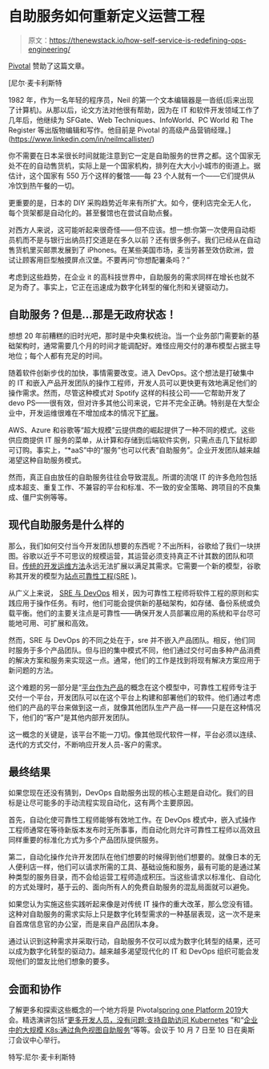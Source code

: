 # 自助服务如何重新定义运营工程

> 原文：<https://thenewstack.io/how-self-service-is-redefining-ops-engineering/>

[Pivotal](https://tanzu.vmware.com/) 赞助了这篇文章。

 [尼尔·麦卡利斯特

1982 年，作为一名年轻的程序员，Neil 的第一个文本编辑器是一沓纸(后来出现了计算机)。从那以后，论文方法对他很有帮助，因为在 IT 和软件开发领域工作了几年后，他继续为 SFGate、Web Techniques、InfoWorld、PC World 和 The Register 等出版物编辑和写作。他目前是 Pivotal 的高级产品营销经理。](https://www.linkedin.com/in/neilmcallister/) 

你不需要在日本呆很长时间就能注意到它一定是自助服务的世界之都。这个国家无处不在的自动售货机，实际上是一个国家机构，排列在大大小小城市的街道上。据估计，这个国家有 550 万个这样的餐馆——每 23 个人就有一个——它们提供从冷饮到热午餐的一切。

更重要的是，日本的 DIY 采购趋势近年来有所扩大。如今，便利店完全无人化，每个货架都是自动化的。甚至餐馆也在尝试自助点餐。

对西方人来说，这可能听起来很奇怪——但不应该。想一想:你第一次使用自动柜员机而不是与银行出纳员打交道是在多久以前？还有很多例子。我们已经从在自动售货机里买邮票发展到了 iPhones。在某些美国市场，麦当劳甚至效仿欧洲，尝试让顾客用巨型触摸屏点汉堡。不要再问“你想配薯条吗？”

考虑到这些趋势，在企业 it 的高科技世界中，自助服务的需求同样在增长也就不足为奇了。事实上，它正在迅速成为数字化转型的催化剂和关键驱动力。

## 自助服务？但是…那是无政府状态！

想想 20 年前糟糕的旧时光吧，那时是中央集权统治。当一个业务部门需要新的基础架构时，通常需要几个月的时间才能调配好。难怪应用交付的瀑布模型占据主导地位；每个人都有充足的时间。

随着软件创新步伐的加快，事情需要改变。进入 DevOps。这个想法是打破集中的 IT 和嵌入产品开发团队的操作工程师，开发人员可以更快更有效地满足他们的操作需求。然而，尽管这种模式对 Spotify 这样的科技公司——它帮助开发了 devo PS——很有效，但对许多其他公司来说，它并不完全正确。特别是在大型企业中，开发运维很难在不增加成本的情况下[扩展](https://content.pivotal.io/intersect/why-devops-in-enterprise-is-dead)。

AWS、Azure 和谷歌等“超大规模”云提供商的崛起提供了一种不同的模式。这些供应商提供 IT 服务的菜单，从计算和存储到后端软件实例，只需点击几下鼠标即可订购。事实上，“*aaS”中的“服务”也可以代表“自助服务”。企业开发团队越来越渴望这种自助服务模式。

然而，真正自由放任的自助服务往往会导致混乱。所谓的流氓 IT 的许多危险包括成本超支、重复工作、不兼容的平台和标准、不一致的安全策略、跨项目的不良集成、僵尸实例等等。

## 现代自助服务是什么样的

那么，我们如何交付当今开发团队想要的东西呢？不出所料，谷歌给了我们一块拼图。谷歌以近乎不可思议的规模运营，其运营必须支持真正不计其数的团队和项目。[传统的开发运维方法](/tag/DevOps)永远无法扩展以满足其需求。它需要一个新的模型，谷歌称其开发的模型为[站点可靠性工程(SRE](https://landing.google.com/sre/books/) )。

从广义上来说， [SRE 与 DevOps](https://content.pivotal.io/intersect/scale-and-velocity-are-driving-the-next-generation-of-devops) 相关，因为可靠性工程师将软件工程的原则和实践应用于操作任务。有时，他们可能会提供新的基础架构，如存储、备份系统或负载平衡。他们的主要关注点是可靠性——确保开发人员部署应用的系统和平台尽可能地可用、可扩展和高效。

然而，SRE 与 DevOps 的不同之处在于，sre 并不嵌入产品团队。相反，他们同时服务于多个产品团队。但与旧的集中模式不同，他们通过交付可由多种产品消费的解决方案和服务来实现这一点。通常，他们的工作是找到将现有解决方案应用于新问题的方法。

这个难题的另一部分是“[平台作为产品](https://content.pivotal.io/blog/in-2019-put-a-platform-as-a-product-strategy-in-place)的概念在这个模型中，可靠性工程师专注于交付一个平台，开发团队可以在这个平台上构建和部署他们的软件。他们通过考虑他们的产品的平台来做到这一点，就像其他团队生产产品一样——只是在这种情况下，他们的“客户”是其他内部开发团队。

这一概念的关键是，该平台不能一刀切。像其他现代软件一样，平台必须以连续、迭代的方式交付，不断响应开发人员-客户的需求。

## 最终结果

如果您现在还没有猜到，DevOps 自助服务出现的核心主题是自动化。我们的目标是让尽可能多的手动流程实现自动化，这有两个主要原因。

首先，自动化使可靠性工程师能够有效地工作。在 DevOps 模式中，嵌入式操作工程师通常在等待新版本发布时无所事事，而自动化则允许可靠性工程师以高效且同样重要的标准化方式为多个产品团队提供服务。

第二，自动化操作允许开发团队在他们想要的时候得到他们想要的。就像日本的无人便利店一样，他们可以请求所需的工具、基础设施和服务，最有可能的是通过某种类型的服务目录，而不会给运营工程师造成积压。当这些请求以标准化、自动化的方式处理时，基于云的、面向所有人的免费自助服务的混乱局面就可以避免。

如果您认为实施这些实践听起来像是对传统 IT 操作的重大改革，那么您没有错。这种对自助服务的需求实际上只是数字化转型需求的一种基层表现，这一次不是来自首席信息官的办公室，而是来自产品团队本身。

通过认识到这种需求并采取行动，自助服务不仅可以成为数字化转型的结果，还可以成为数字化转型的驱动力。越来越多渴望现代化的 IT 和 DevOps 组织可能会发现他们的盟友比他们想象的要多。

## 会面和协作

了解更多和探索这些概念的一个地方将是 Pivotal[spring one Platform 2019](https://springoneplatform.io/)大会。精选演讲包括“[更多开发人员，没有问题:支持自助访问 Kubernetes](https://springoneplatform.io/2019/sessions/more-devs-no-problems-enabling-self-service-access-to-kubernetes) ”和“[企业中的大规模 K8s:通过角色视图自助服务](https://springoneplatform.io/2019/sessions/k8s-at-scale-in-the-enterprise-self-service-through-the-view-of-personas)”等等。会议于 10 月 7 日至 10 日在奥斯汀会议中心举行。

特写:尼尔·麦卡利斯特

<svg xmlns:xlink="http://www.w3.org/1999/xlink" viewBox="0 0 68 31" version="1.1"><title>Group</title> <desc>Created with Sketch.</desc></svg>